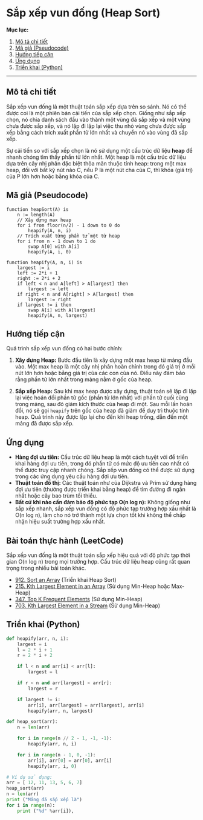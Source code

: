 
# Sắp xếp vun đống (Heap Sort)

**Mục lục:**

1.  [Mô tả chi tiết](#mô-tả-chi-tiết)
2.  [Mã giả (Pseudocode)](#mã-giả-pseudocode)
3.  [Hướng tiếp cận](#hướng-tiếp-cận)
4.  [Ứng dụng](#ứng-dụng)
5.  [Triển khai (Python)](#triển-khai-python)

---

## Mô tả chi tiết

Sắp xếp vun đống là một thuật toán sắp xếp dựa trên so sánh. Nó có thể được coi là một phiên bản cải tiến của sắp xếp chọn. Giống như sắp xếp chọn, nó chia danh sách đầu vào thành một vùng đã sắp xếp và một vùng chưa được sắp xếp, và nó lặp đi lặp lại việc thu nhỏ vùng chưa được sắp xếp bằng cách trích xuất phần tử lớn nhất và chuyển nó vào vùng đã sắp xếp.

Sự cải tiến so với sắp xếp chọn là nó sử dụng một cấu trúc dữ liệu **heap** để nhanh chóng tìm thấy phần tử lớn nhất. Một heap là một cấu trúc dữ liệu dựa trên cây nhị phân đặc biệt thỏa mãn thuộc tính heap: trong một max heap, đối với bất kỳ nút nào C, nếu P là một nút cha của C, thì khóa (giá trị) của P lớn hơn hoặc bằng khóa của C.

## Mã giả (Pseudocode)

```
function heapSort(A) is
    n := length(A)
    // Xây dựng max heap
    for i from floor(n/2) - 1 down to 0 do
        heapify(A, n, i)
    // Trích xuất từng phần tử một từ heap
    for i from n - 1 down to 1 do
        swap A[0] with A[i]
        heapify(A, i, 0)

function heapify(A, n, i) is
    largest := i
    left := 2*i + 1
    right := 2*i + 2
    if left < n and A[left] > A[largest] then
        largest := left
    if right < n and A[right] > A[largest] then
        largest := right
    if largest != i then
        swap A[i] with A[largest]
        heapify(A, n, largest)
```

## Hướng tiếp cận

Quá trình sắp xếp vun đống có hai bước chính:

1.  **Xây dựng Heap:** Bước đầu tiên là xây dựng một max heap từ mảng đầu vào. Một max heap là một cây nhị phân hoàn chỉnh trong đó giá trị ở mỗi nút lớn hơn hoặc bằng giá trị của các con của nó. Điều này đảm bảo rằng phần tử lớn nhất trong mảng nằm ở gốc của heap.

2.  **Sắp xếp Heap:** Sau khi max heap được xây dựng, thuật toán sẽ lặp đi lặp lại việc hoán đổi phần tử gốc (phần tử lớn nhất) với phần tử cuối cùng trong mảng, sau đó giảm kích thước của heap đi một. Sau mỗi lần hoán đổi, nó sẽ gọi `heapify` trên gốc của heap đã giảm để duy trì thuộc tính heap. Quá trình này được lặp lại cho đến khi heap trống, dẫn đến một mảng đã được sắp xếp.

## Ứng dụng

*   **Hàng đợi ưu tiên:** Cấu trúc dữ liệu heap là một cách tuyệt vời để triển khai hàng đợi ưu tiên, trong đó phần tử có mức độ ưu tiên cao nhất có thể được truy cập nhanh chóng. Sắp xếp vun đống có thể được sử dụng trong các ứng dụng yêu cầu hàng đợi ưu tiên.
*   **Thuật toán đồ thị:** Các thuật toán như của Dijkstra và Prim sử dụng hàng đợi ưu tiên (thường được triển khai bằng heap) để tìm đường đi ngắn nhất hoặc cây bao trùm tối thiểu.
*   **Bất cứ khi nào cần đảm bảo độ phức tạp O(n log n):** Không giống như sắp xếp nhanh, sắp xếp vun đống có độ phức tạp trường hợp xấu nhất là O(n log n), làm cho nó trở thành một lựa chọn tốt khi không thể chấp nhận hiệu suất trường hợp xấu nhất.

## Bài toán thực hành (LeetCode)

Sắp xếp vun đống là một thuật toán sắp xếp hiệu quả với độ phức tạp thời gian O(n log n) trong mọi trường hợp. Cấu trúc dữ liệu heap cũng rất quan trọng trong nhiều bài toán khác.

*   [912. Sort an Array](https://leetcode.com/problems/sort-an-array/) (Triển khai Heap Sort)
*   [215. Kth Largest Element in an Array](https://leetcode.com/problems/kth-largest-element-in-an-array/) (Sử dụng Min-Heap hoặc Max-Heap)
*   [347. Top K Frequent Elements](https://leetcode.com/problems/top-k-frequent-elements/) (Sử dụng Min-Heap)
*   [703. Kth Largest Element in a Stream](https://leetcode.com/problems/kth-largest-element-in-a-stream/) (Sử dụng Min-Heap)

## Triển khai (Python)

```python
def heapify(arr, n, i):
    largest = i
    l = 2 * i + 1
    r = 2 * i + 2

    if l < n and arr[i] < arr[l]:
        largest = l

    if r < n and arr[largest] < arr[r]:
        largest = r

    if largest != i:
        arr[i], arr[largest] = arr[largest], arr[i]
        heapify(arr, n, largest)

def heap_sort(arr):
    n = len(arr)

    for i in range(n // 2 - 1, -1, -1):
        heapify(arr, n, i)

    for i in range(n - 1, 0, -1):
        arr[i], arr[0] = arr[0], arr[i]
        heapify(arr, i, 0)

# Ví dụ sử dụng:
arr = [ 12, 11, 13, 5, 6, 7]
heap_sort(arr)
n = len(arr)
print ("Mảng đã sắp xếp là")
for i in range(n):
    print ("%d" %arr[i]),
```
